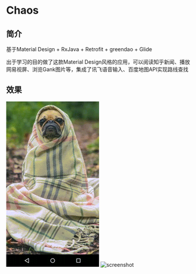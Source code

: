 Chaos
====
简介
----

基于Material Design + RxJava + Retrofit + greendao + Glide

出于学习的目的做了这款Material Design风格的应用，可以阅读知乎新闻、播放网易视屏、浏览Gank图片等，集成了讯飞语音输入、百度地图API实现路线查找

效果
----
![screenshot](https://github.com/chenliang1937/Chaos/blob/master/screenshot/screenshoot1.gif)
![screenshot](https://github.com/chenliang1937/Chaos/blob/master/screenshot/screenshot2.gif)

